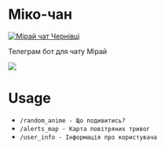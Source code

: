 
# Міко-чан
[ ![Мірай чат Чернівці](https://img.shields.io/badge/Мірай%20чат%20%7C%20Чернівці-grey?style=flat-square&logo=telegram)](https://t.me/+o8EiUWiA_kwwMTc6)

Телеграм бот для чату Мірай

![⁠](https://media.giphy.com/media/anDhBXwgvIa7m/giphy.gif)

# Usage

- `/random_anime - Що подивитись?`
- `/alerts_map - Карта повітряних тривог`
- `/user_info - Інформація про користувача`
